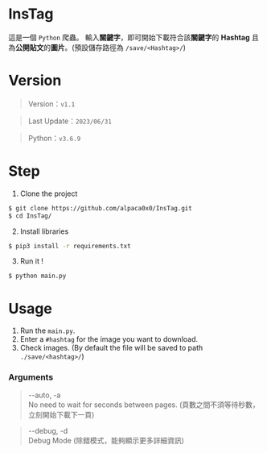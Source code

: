 # InsTag
這是一個 `Python` 爬蟲。
輸入**關鍵字**，即可開始下載符合該**關鍵字**的 **Hashtag** 且為**公開貼文**的**圖片**。(預設儲存路徑為 `/save/<Hashtag>/`)

# Version
> Version：`v1.1`

> Last Update：`2023/06/31`

> Python：`v3.6.9`

# Step
1. Clone the project
```bash
$ git clone https://github.com/alpaca0x0/InsTag.git
$ cd InsTag/
```

2. Install libraries
```bash
$ pip3 install -r requirements.txt
```

3. Run it !
```bash
$ python main.py
```

# Usage

1. Run the `main.py`.
2. Enter a `#hashtag` for the image you want to download.
3. Check images. (By default the file will be saved to path `./save/<hashtag>/`)

### Arguments

> --auto, -a\
  No need to wait for seconds between pages. (頁數之間不須等待秒數，立刻開始下載下一頁)

> --debug, -d\
  Debug Mode (除錯模式，能夠顯示更多詳細資訊)

